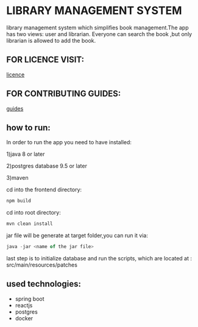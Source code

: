 # LIBRARY MANAGEMENT SYSTEM

library management system which simplifies book management.The app has two views: user and librarian.
Everyone can search the book ,but only librarian is allowed to add the book.

## FOR LICENCE  VISIT:
[licence](https://github.com/sparrowV/library_management_system/blob/master/LICENCE)

## FOR CONTRIBUTING GUIDES:
[guides](https://github.com/sparrowV/library_management_system/blob/master/CONTRIBUTING.md)


## how to run:
In order to run the app you need to have installed:

1)java 8 or later 

2)postgres database 9.5 or later

3)maven

cd into the frontend directory:
```javaScript
npm build
```
cd into root directory:
```javaScript
mvn clean install
```
jar file will be generate at target folder,you can run it via:
```javaScript
java -jar <name of the jar file>
```

last step is to initialize database and run the scripts,
which are located at : src/main/resources/patches

##  used technologies:
* spring boot
* reactjs
* postgres
* docker





